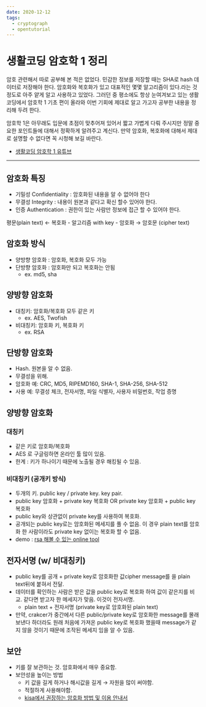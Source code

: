 ```yaml
---
date: 2020-12-12
tags:
  - cryptograph
  - opentutorial 
---
```


# 생활코딩 암호학 1 정리

암호 관련해서 따로 공부해 본 적은 없었다. 민감한 정보를 저장할 때는 SHA로 hash 데이터로 저장해야 한다. 암호화와 복호화가 있고 대표적인 몇몇 알고리즘이 있다.라는 것 정도로 아주 얕게 알고 사용하고 있었다.
그러던 중 평소에도 항상 눈여겨보고 있는 생활코딩에서 암호학 1 기초 편이 올라와 이번 기회에 제대로 알고 가고자 공부한 내용을 정리해 두려 한다. 

암호학 1은 아무래도 입문에 초점이 맞추어져 있어서 짧고 가볍게 다뤄 주시지만 정말 중요한 포인트들에 대해서 정확하게 알려주고 계신다. 만약 암호화, 복호화에 대해서 제대로 설명할 수 없다면 꼭 시청해 보길 바란다.

- [생활코딩 암호학 1 유튜브](https://www.youtube.com/watch?v=NBrcJSkgYmA&list=PLuHgQVnccGMD-9lk4xmb6EG1XK1OmwC3u   
)

--- 

## 암호화 특징

- 기밀성 Confidentiality  : 암호화된 내용을 알 수 없어야 한다
- 무결성 Integrity : 내용이 원본과 같다고 확신 할수 있어야 한다.
- 인증 Authentication : 권한이 있는 사람만 정보에 접근 할 수 있어야 한다.

평문(plain text) ← 복호화 - 알고리즘 with key - 암호화 → 암호문 (cipher text)

## 암호화 방식

- 양방향 암호화 : 암호화, 복호화 모두 가능
- 단방향 암호화 : 암호화만 되고 복호화는 안됨
    - ex. md5, sha

## 양방향 암호화

- 대칭키: 암호화/복호화 모두 같은 키
    - ex. AES, Twofish
- 비대칭키: 암호화 키, 복호화 키
    - ex. RSA

## 단방향 암호화

- Hash. 원본을 알 수 없음.
- 무결성을 위해.
- 암호화 예:  CRC, MD5, RIPEMD160, SHA-1, SHA-256, SHA-512
- 사용 예: 무결성 체크, 전자서명, 파일 식별자, 사용자 비밀번호, 작업 증명

## 양방향 암호화

### 대칭키

- 같은 키로 암호화/복호화
- AES 로 구글링하면 온라인 툴 많이 있음.
- 한계 : 키가 하나이기 때문에 노출될 경우 해킹될 수 있음.

### 비대칭키 (공개키 방식)

- 두개의 키. public key / private key. key pair.
- public key 암호화 + private key 복호화 OR private key 암호화 + public key 복호화
- public key와 상관없이 private key를 사용하여 복호화.
- 공개되는 public key로는 암호화된 메세지를 풀 수 없음. 이 경우 plain text를 암호화 한 사람이라도 private key 없이는 복호화 할 수 없음.
- demo : [rsa 해볼 수 있는 online tool](https://www.devglan.com/online-tools/rsa-encryption-decryption) 

## 전자서명 (w/ 비대칭키)

- public key를 공개 + private key로 암호화한 값cipher message를 을 plain text뒤에 붙혀서 전달.
- 데이터를 확인하는 사람은 받은 값을 public key로 복호화 하여 값이 같은지를 비교. 같다면 받고자 한 메세지가 맞음. 이것이 전자서명.
    - plain text  + 전자서명 (private key로 암호화된 plain text)
- 만약, crakcer가 중간에서 다른 public/private key로 암호화한 message를 몰래 보낸다 하더라도 원래 처음에 가져온 public key로 복호화 했을때 message가 같지 않을 것이기 때문에 조작된 메세지 임을 알 수 있음.

## 보안

- 키를 잘 보관하는 것. 암호화에서 매우 중요함.
- 보안성을 높이는 방법
    - 키 값을 길게 하거나 해시값을 길게 → 자원을 많이 써야함.
    - 적절하게 사용해야함.
    - [kisa에서 권장하는 암호화 방법 및 이용 안내서](https://www.kisa.or.kr/public/laws/laws3_View.jsp?mode=view&p_No=259&b_No=259&d_No=82&ST=total&SV=) 

